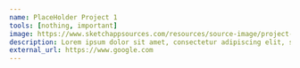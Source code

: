 ```yaml
---
name: PlaceHolder Project 1
tools: [nothing, important]
image: https://www.sketchappsources.com/resources/source-image/project-neon-groove-music-ui.png
description: Lorem ipsum dolor sit amet, consectetur adipiscing elit, sed do eiusmod tempor incididunt ut labore and dolore magna aliqua.
external_url: https://www.google.com
---
```

